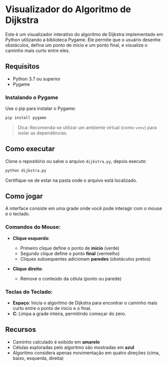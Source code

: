 # Visualizador do Algoritmo de Dijkstra

Este é um visualizador interativo do algoritmo de Dijkstra implementado em Python utilizando a biblioteca Pygame. Ele permite que o usuário desenhe obstáculos, defina um ponto de início e um ponto final, e visualize o caminho mais curto entre eles.

## Requisitos

* Python 3.7 ou superior
* Pygame

### Instalando o Pygame

Use o pip para instalar o Pygame:

```bash
pip install pygame
```

> Dica: Recomenda-se utilizar um ambiente virtual (como `venv`) para isolar as dependências.

## Como executar

Clone o repositório ou salve o arquivo `dijkstra.py`, depois execute:

```bash
python dijkstra.py
```

Certifique-se de estar na pasta onde o arquivo está localizado.

## Como jogar

A interface consiste em uma grade onde você pode interagir com o mouse e o teclado.

### Comandos do Mouse:

* **Clique esquerdo**:

  * Primeiro clique define o ponto de **início** (verde)
  * Segundo clique define o ponto **final** (vermelho)
  * Cliques subsequentes adicionam **paredes** (obstáculos pretos)

* **Clique direito**:

  * Remove o conteúdo da célula (ponto ou parede)

### Teclas do Teclado:

* **Espaço**: Inicia o algoritmo de Dijkstra para encontrar o caminho mais curto entre o ponto de início e o final.
* **C**: Limpa a grade inteira, permitindo começar do zero.

## Recursos

* Caminho calculado é exibido em **amarelo**
* Células exploradas pelo algoritmo são mostradas em **azul**
* Algoritmo considera apenas movimentação em quatro direções (cima, baixo, esquerda, direita)